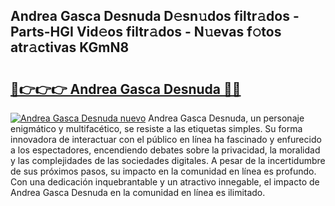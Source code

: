## Andrea Gasca Desnuda D𝚎sn𝚞dos filtr𝚊dos - Parts-HGI Vid𝚎os filtr𝚊dos - N𝚞evas f𝚘tos atr𝚊ctivas KGmN8

# <h2><a href="http://mbdwlgj.tromn.icu/?c=Andrea+Gasca+Desnuda">🔗👉👉👉 Andrea Gasca Desnuda 🔗🔗</a></h2>

[![Andrea Gasca Desnuda nuevo](https://i.imgur.com/pEAQMta.gif)](http://mbdwlgj.tromn.icu/?c=Andrea+Gasca+Desnuda)
Andrea Gasca Desnuda, un personaje enigmático y multifacético, se resiste a las etiquetas simples. Su forma innovadora de interactuar con el público en línea ha fascinado y enfurecido a los espectadores, encendiendo debates sobre la privacidad, la moralidad y las complejidades de las sociedades digitales. A pesar de la incertidumbre de sus próximos pasos, su impacto en la comunidad en línea es profundo. Con una dedicación inquebrantable y un atractivo innegable, el impacto de Andrea Gasca Desnuda en la comunidad en línea es ilimitado.
